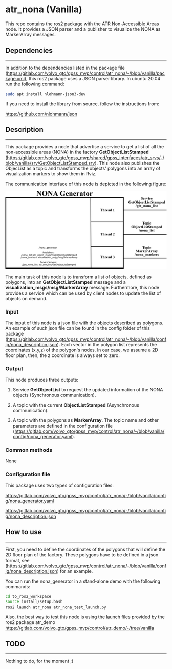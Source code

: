 # atr_nona (Vanilla)

This repo contains the ros2 package with the ATR Non-Accessible Areas node. It provides a JSON parser and a publisher to visualize the NONA as MarkerArray messages.

## Dependencies

---

In addition to the dependencies listed in the  package file (<https://gitlab.com/volvo_gto/gpss_mvp/control/atr_nona/-/blob/vanilla/package.xml>), this ros2 package uses a JSON parser library. In ubuntu 20.04 run the following command:

```bash
sudo apt install nlohmann-json3-dev
```

If you need to install the library from source, follow the instructions from:

<https://github.com/nlohmann/json>

## Description

---

This package provides a node that advertise a service to get a list of all the non-accessible areas  (NONA) in the factory **GetObjectListStamped** (<https://gitlab.com/volvo_gto/gpss_mvp/shared/gpss_interfaces/atr_srvs/-/blob/vanilla/srv/GetObjectListStamped.srv>). This node also publishes the ObjecList as a topic and transforms the objects' polygons into an array of visualization markers to show them in Rviz.

The communication interface of this node is depicted in the following figure:

![Joy2Twist](docs/figures/nona_generator_96.png)

The main task of this node is to transform a list of objects, defined as polygons, into an **GetObjectListStamped** message and a **visualization_msgs/msg/MarkerArray** message. Furthermore, this node provides a service which can be used by client nodes to update the list of objects on demand.

### Input

The input of this node is a json file with the objects described as polygons. An example of such json file can be found in the config folder of this package (<https://gitlab.com/volvo_gto/gpss_mvp/control/atr_nona/-/blob/vanilla/config/nona_description.json>). Each vector in the polygon list represents the coordinates (x,y,z) of the polygon's nodes. In our case, we assume a 2D floor plan, then, the z coordinate is always set to zero.  

### Output

This node produces three outputs:

1. Service **GetObjectList** to request the updated information of the NONA objects (Synchronous communication).

2. A topic with the current **ObjectListStamped** (Asynchronous communication).

3. A topic with the polygons as **MarkerArray**. The topic name and other parameters are defined in the configuration file (<https://gitlab.com/volvo_gto/gpss_mvp/control/atr_nona/-/blob/vanilla/config/nona_generator.yaml>).

### Common methods

None

### Configuration file

This package uses two types of configuration files:

<https://gitlab.com/volvo_gto/gpss_mvp/control/atr_nona/-/blob/vanilla/config/nona_generator.yaml>

<https://gitlab.com/volvo_gto/gpss_mvp/control/atr_nona/-/blob/vanilla/config/nona_description.json>

## How to use

---

First, you need to define the coordinates of the polygons that will define the 2D floor plan of the factory. These polygons have to be defined in a json format, see (<https://gitlab.com/volvo_gto/gpss_mvp/control/atr_nona/-/blob/vanilla/config/nona_description.json>) for an example.

You can run the nona_generator in a stand-alone demo with the following commands:

```bash
cd to_ros2_workspace
source install/setup.bash
ros2 launch atr_nona atr_nona_test_launch.py
```

Also, the best way to test this node is using the launch files provided by the ros2 package atr_demo <https://gitlab.com/volvo_gto/gpss_mvp/control/atr_demo/-/tree/vanilla>

## TODO

---

Nothing to do, for the moment ;)
